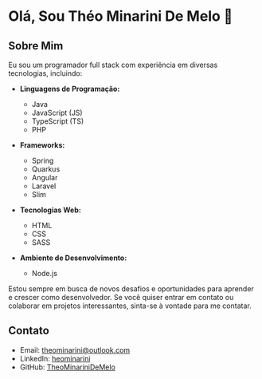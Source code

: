 # Olá, Sou Théo Minarini De Melo 👋

## Sobre Mim

Eu sou um programador full stack com experiência em diversas tecnologias, incluindo:

- **Linguagens de Programação:**
  - Java
  - JavaScript (JS)
  - TypeScript (TS)
  - PHP

- **Frameworks:**
  - Spring
  - Quarkus
  - Angular
  - Laravel
  - Slim

- **Tecnologias Web:**
  - HTML
  - CSS
  - SASS

- **Ambiente de Desenvolvimento:**
  - Node.js

Estou sempre em busca de novos desafios e oportunidades para aprender e crescer como desenvolvedor. Se você quiser entrar em contato ou colaborar em projetos interessantes, sinta-se à vontade para me contatar.

## Contato

- Email: [theominarini@outlook.com](mailto:theominarini@outlook.com)
- LinkedIn: [heominarini](https://www.linkedin.com/in/theominarini/)
- GitHub: [TheoMinariniDeMelo](https://github.com/TheoMinariniDeMelo)






